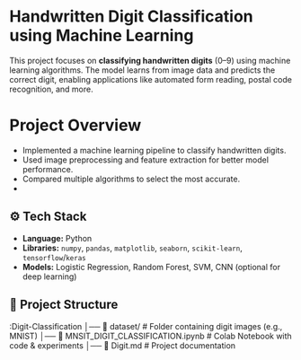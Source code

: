 
#  Handwritten Digit Classification using Machine Learning  

This project focuses on **classifying handwritten digits** (0–9) using machine learning algorithms. The model learns from image data and predicts the correct digit, enabling applications like automated form reading, postal code recognition, and more.  

# Project Overview  
- Implemented a machine learning pipeline to classify handwritten digits.  
- Used image preprocessing and feature extraction for better model performance.  
- Compared multiple algorithms to select the most accurate.
- 
## ⚙️ Tech Stack  
- **Language:** Python  
- **Libraries:** `numpy`, `pandas`, `matplotlib`, `seaborn`, `scikit-learn`, `tensorflow`/`keras` 
- **Models:** Logistic Regression, Random Forest, SVM, CNN (optional for deep learning)  


## 📂 Project Structure  

:Digit-Classification
│── 📄 dataset/                  # Folder containing digit images (e.g., MNIST)
│── 📄 MNSIT_DIGIT_CLASSIFICATION.ipynb   # Colab Notebook with code & experiments
│── 📄 Digit.md                 # Project documentation
